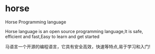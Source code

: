 # horse
Horse Programming language

Horse language is an open source programming language,It is safe, efficient and fast,Easy to learn and get started

马语言一个开源的编程语言，它具有安全高效，快速等特点,易于学习和入门!
